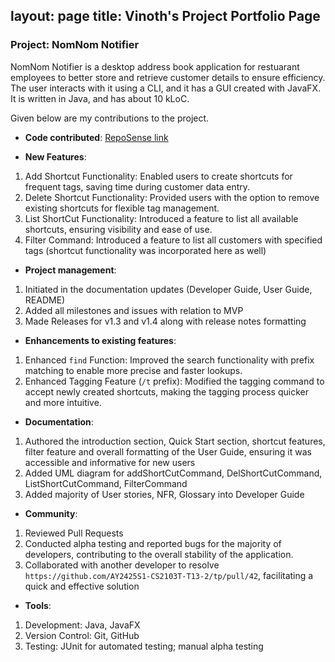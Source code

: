 layout: page
title: Vinoth's Project Portfolio Page
---

### Project: NomNom Notifier

NomNom Notifier is a desktop address book application for restuarant employees to better store and retrieve customer details to ensure efficiency.
The user interacts with it using a CLI, and it has a GUI created with JavaFX. It is written in Java, and has about 10 kLoC.

Given below are my contributions to the project.

* **Code contributed**: [RepoSense link]()


* **New Features**:
1. Add Shortcut Functionality: Enabled users to create shortcuts for frequent tags, saving time during customer data entry.
2. Delete Shortcut Functionality: Provided users with the option to remove existing shortcuts for flexible tag management.
3. List ShortCut Functionality: Introduced a feature to list all available shortcuts, ensuring visibility and ease of use.
4. Filter Command: Introduced a feature to list all customers with specified tags (shortcut functionality was incorporated here as well)


* **Project management**:
1. Initiated in the documentation updates (Developer Guide, User Guide, README)
2. Added all milestones and issues with relation to MVP
2. Made Releases for v1.3 and v1.4 along with release notes formatting

* **Enhancements to existing features**:
1. Enhanced `find` Function: Improved the search functionality with prefix matching to enable more precise and faster lookups.
2. Enhanced Tagging Feature (`/t` prefix): Modified the tagging command to accept newly created shortcuts, making the tagging process quicker and more intuitive.
   
* **Documentation**:
1. Authored the introduction section, Quick Start section, shortcut features, filter feature and overall formatting of the User Guide, ensuring it was accessible and informative for new users
2. Added UML diagram for addShortCutCommand, DelShortCutCommand, ListShortCutCommand, FilterCommand
3. Added majority of User stories, NFR, Glossary into Developer Guide

* **Community**:
1. Reviewed Pull Requests
2. Conducted alpha testing and reported bugs for the majority of developers, contributing to the overall stability of the application.
1. Collaborated with another developer to resolve `https://github.com/AY2425S1-CS2103T-T13-2/tp/pull/42`, facilitating a quick and effective solution
    
* **Tools**:
1. Development: Java, JavaFX 
2. Version Control: Git, GitHub 
3. Testing: JUnit for automated testing; manual alpha testing
